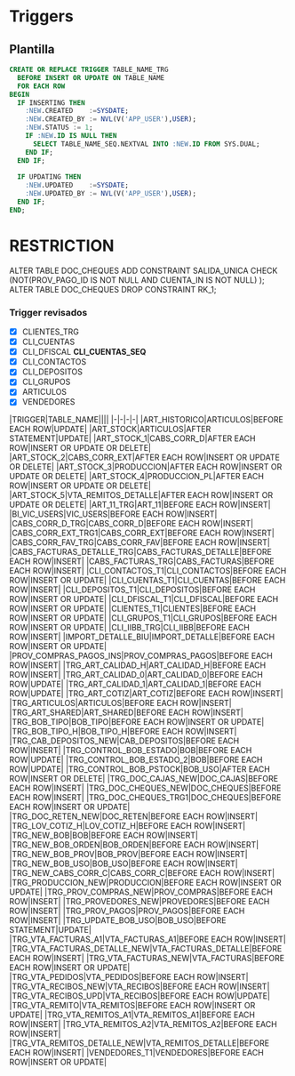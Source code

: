 # Triggers
## Plantilla 
```sql
CREATE OR REPLACE TRIGGER TABLE_NAME_TRG 
  BEFORE INSERT OR UPDATE ON TABLE_NAME 
  FOR EACH ROW 
BEGIN 
  IF INSERTING THEN 
    :NEW.CREATED    :=SYSDATE;
    :NEW.CREATED_BY := NVL(V('APP_USER'),USER);
    :NEW.STATUS := 1;
    IF :NEW.ID IS NULL THEN
      SELECT TABLE_NAME_SEQ.NEXTVAL INTO :NEW.ID FROM SYS.DUAL;
    END IF;
  END IF;
  
  IF UPDATING THEN
    :NEW.UPDATED    :=SYSDATE;
    :NEW.UPDATED_BY := NVL(V('APP_USER'),USER);
  END IF;
END;
```

# RESTRICTION
ALTER TABLE DOC_CHEQUES  ADD CONSTRAINT SALIDA_UNICA CHECK (NOT(PROV_PAGO_ID IS NOT NULL AND CUENTA_IN IS NOT NULL) );  
ALTER TABLE DOC_CHEQUES DROP CONSTRAINT RK_1;


### Trigger revisados
- [x] CLIENTES_TRG 
- [x] CLI_CUENTAS 
- [x] CLI_DFISCAL   **CLI_CUENTAS_SEQ**
- [x] CLI_CONTACTOS  
- [x] CLI_DEPOSITOS
- [x] CLI_GRUPOS 
- [x] ARTICULOS
- [x] VENDEDORES

|TRIGGER|TABLE_NAME||||
|-|-|-|-|
|ART_HISTORICO|ARTICULOS|BEFORE EACH ROW|UPDATE|
|ART_STOCK|ARTICULOS|AFTER STATEMENT|UPDATE|
|ART_STOCK_1|CABS_CORR_D|AFTER EACH ROW|INSERT OR UPDATE OR DELETE|
|ART_STOCK_2|CABS_CORR_EXT|AFTER EACH ROW|INSERT OR UPDATE OR DELETE|
|ART_STOCK_3|PRODUCCION|AFTER EACH ROW|INSERT OR UPDATE OR DELETE|
|ART_STOCK_4|PRODUCCION_PL|AFTER EACH ROW|INSERT OR UPDATE OR DELETE|
|ART_STOCK_5|VTA_REMITOS_DETALLE|AFTER EACH ROW|INSERT OR UPDATE OR DELETE|
|ART_11_TRG|ART_11|BEFORE EACH ROW|INSERT|
|BI_VIC_USERS|VIC_USERS|BEFORE EACH ROW|INSERT|
|CABS_CORR_D_TRG|CABS_CORR_D|BEFORE EACH ROW|INSERT|
|CABS_CORR_EXT_TRG1|CABS_CORR_EXT|BEFORE EACH ROW|INSERT|
|CABS_CORR_FAV_TRG|CABS_CORR_FAV|BEFORE EACH ROW|INSERT|
|CABS_FACTURAS_DETALLE_TRG|CABS_FACTURAS_DETALLE|BEFORE EACH ROW|INSERT|
|CABS_FACTURAS_TRG|CABS_FACTURAS|BEFORE EACH ROW|INSERT|
|CLI_CONTACTOS_T1|CLI_CONTACTOS|BEFORE EACH ROW|INSERT OR UPDATE|
|CLI_CUENTAS_T1|CLI_CUENTAS|BEFORE EACH ROW|INSERT|
|CLI_DEPOSITOS_T1|CLI_DEPOSITOS|BEFORE EACH ROW|INSERT OR UPDATE|
|CLI_DFISCAL_T1|CLI_DFISCAL|BEFORE EACH ROW|INSERT OR UPDATE|
|CLIENTES_T1|CLIENTES|BEFORE EACH ROW|INSERT OR UPDATE|
|CLI_GRUPOS_T1|CLI_GRUPOS|BEFORE EACH ROW|INSERT OR UPDATE|
|CLI_IIBB_TRG|CLI_IIBB|BEFORE EACH ROW|INSERT|
|IMPORT_DETALLE_BIU|IMPORT_DETALLE|BEFORE EACH ROW|INSERT OR UPDATE|
|PROV_COMPRAS_PAGOS_INS|PROV_COMPRAS_PAGOS|BEFORE EACH ROW|INSERT|
|TRG_ART_CALIDAD_H|ART_CALIDAD_H|BEFORE EACH ROW|INSERT|
|TRG_ART_CALIDAD_0|ART_CALIDAD_0|BEFORE EACH ROW|UPDATE|
|TRG_ART_CALIDAD_1|ART_CALIDAD_1|BEFORE EACH ROW|UPDATE|
|TRG_ART_COTIZ|ART_COTIZ|BEFORE EACH ROW|INSERT|
|TRG_ARTICULOS|ARTICULOS|BEFORE EACH ROW|INSERT|
|TRG_ART_SHARED|ART_SHARED|BEFORE EACH ROW|INSERT|
|TRG_BOB_TIPO|BOB_TIPO|BEFORE EACH ROW|INSERT OR UPDATE|
|TRG_BOB_TIPO_H|BOB_TIPO_H|BEFORE EACH ROW|INSERT|
|TRG_CAB_DEPOSITOS_NEW|CAB_DEPOSITOS|BEFORE EACH ROW|INSERT|
|TRG_CONTROL_BOB_ESTADO|BOB|BEFORE EACH ROW|UPDATE|
|TRG_CONTROL_BOB_ESTADO_2|BOB|BEFORE EACH ROW|UPDATE|
|TRG_CONTROL_BOB_PSTOCK|BOB_USO|AFTER EACH ROW|INSERT OR DELETE|
|TRG_DOC_CAJAS_NEW|DOC_CAJAS|BEFORE EACH ROW|INSERT|
|TRG_DOC_CHEQUES_NEW|DOC_CHEQUES|BEFORE EACH ROW|INSERT|
|TRG_DOC_CHEQUES_TRG1|DOC_CHEQUES|BEFORE EACH ROW|INSERT OR UPDATE|
|TRG_DOC_RETEN_NEW|DOC_RETEN|BEFORE EACH ROW|INSERT|
|TRG_LOV_COTIZ_H|LOV_COTIZ_H|BEFORE EACH ROW|INSERT|
|TRG_NEW_BOB|BOB|BEFORE EACH ROW|INSERT|
|TRG_NEW_BOB_ORDEN|BOB_ORDEN|BEFORE EACH ROW|INSERT|
|TRG_NEW_BOB_PROV|BOB_PROV|BEFORE EACH ROW|INSERT|
|TRG_NEW_BOB_USO|BOB_USO|BEFORE EACH ROW|INSERT|
|TRG_NEW_CABS_CORR_C|CABS_CORR_C|BEFORE EACH ROW|INSERT|
|TRG_PRODUCCION_NEW|PRODUCCION|BEFORE EACH ROW|INSERT OR UPDATE|
|TRG_PROV_COMPRAS_NEW|PROV_COMPRAS|BEFORE EACH ROW|INSERT|
|TRG_PROVEDORES_NEW|PROVEDORES|BEFORE EACH ROW|INSERT|
|TRG_PROV_PAGOS|PROV_PAGOS|BEFORE EACH ROW|INSERT|
|TRG_UPDATE_BOB_USO|BOB_USO|BEFORE STATEMENT|UPDATE|
|TRG_VTA_FACTURAS_A1|VTA_FACTURAS_A1|BEFORE EACH ROW|INSERT|
|TRG_VTA_FACTURAS_DETALLE_NEW|VTA_FACTURAS_DETALLE|BEFORE EACH ROW|INSERT|
|TRG_VTA_FACTURAS_NEW|VTA_FACTURAS|BEFORE EACH ROW|INSERT OR UPDATE|
|TRG_VTA_PEDIDOS|VTA_PEDIDOS|BEFORE EACH ROW|INSERT|
|TRG_VTA_RECIBOS_NEW|VTA_RECIBOS|BEFORE EACH ROW|INSERT|
|TRG_VTA_RECIBOS_UPD|VTA_RECIBOS|BEFORE EACH ROW|UPDATE|
|TRG_VTA_REMITO|VTA_REMITOS|BEFORE EACH ROW|INSERT OR UPDATE|
|TRG_VTA_REMITOS_A1|VTA_REMITOS_A1|BEFORE EACH ROW|INSERT|
|TRG_VTA_REMITOS_A2|VTA_REMITOS_A2|BEFORE EACH ROW|INSERT|
|TRG_VTA_REMITOS_DETALLE_NEW|VTA_REMITOS_DETALLE|BEFORE EACH ROW|INSERT|
|VENDEDORES_T1|VENDEDORES|BEFORE EACH ROW|INSERT OR UPDATE|